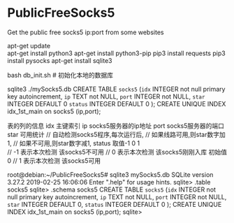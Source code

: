 # PublicFreeSocks5
Get the public free socks5 ip:port from some websites 

apt-get update  
apt-get install python3 
apt-get install python3-pip
pip3 install requests
pip3 install pysocks
apt-get install sqlite3 


bash db_init.sh  # 初始化本地的数据库


sqlite3 ./mySocks5.db
CREATE TABLE `socks5` (`idx` INTEGER not null primary key autoincrement, 
`ip` TEXT not NULL,
`port` INTEGER not NULL,
`star` INTEGER DEFAULT 0
`status` INTEGER DEFAULT 0
);
CREATE UNIQUE INDEX idx_1st_main on socks5 (ip,port);


表的列的信息
idx 主键索引
ip socks5服务器的ip地址
port socks5服务器的端口
star 可用统计
// 自动检测socks5程序,每次运行后,
// 如果线路可用,则star数字加1,
// 如果不可用,则star数字减1,
status 取值-1 0 1  
// -1 表示本次检测 该socks5不可用
// 0  表示本次检测 该socks5刚刚入库 初始值0
// 1  表示本次检测 该socks5可用


root@debian:~/PublicFreeSocks5# sqlite3 mySocks5.db
SQLite version 3.27.2 2019-02-25 16:06:06
Enter ".help" for usage hints.
sqlite> .table
socks5
sqlite> .schema socks5
CREATE TABLE `socks5` (`idx` INTEGER not null primary key autoincrement, 
`ip` TEXT not NULL,
`port` INTEGER not NULL,
`star` INTEGER DEFAULT 0,
`status` INTEGER DEFAULT 0
);
CREATE UNIQUE INDEX idx_1st_main on socks5 (ip,port);
sqlite> 
